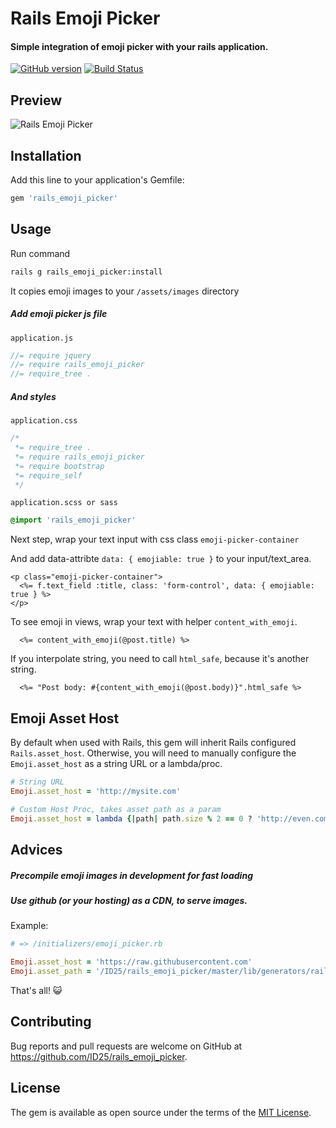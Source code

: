 # Rails Emoji Picker

#### Simple integration of emoji picker with your rails application.
[![GitHub version](https://badge.fury.io/gh/ID25%2Frails_emoji_picker.svg)](https://badge.fury.io/gh/ID25%2Frails_emoji_picker) [![Build Status](https://travis-ci.org/ID25/rails_emoji_picker.svg?branch=master)](https://travis-ci.org/ID25/rails_emoji_picker)

## Preview
<img src="http://i.giphy.com/l2JI5BX9bj3V7PPlC.gif" alt="Rails Emoji Picker">

## Installation

Add this line to your application's Gemfile:

```ruby
gem 'rails_emoji_picker'
```

## Usage

Run command
```bash
rails g rails_emoji_picker:install
```

It copies emoji images to your `/assets/images` directory

##### Add emoji picker js file

`application.js`
```js
//= require jquery
//= require rails_emoji_picker
//= require_tree .
```

##### And styles

`application.css`

```css
/*
 *= require_tree .
 *= require rails_emoji_picker
 *= require bootstrap
 *= require_self
 */
```

`application.scss or sass`

```scss
@import 'rails_emoji_picker'
```
Next step, wrap your text input with css class `emoji-picker-container`

And add data-attribte `data: { emojiable: true }` to your input/text_area.
```erb
<p class="emoji-picker-container">
  <%= f.text_field :title, class: 'form-control', data: { emojiable: true } %>
</p>
```

To see emoji in views, wrap your text with helper `content_with_emoji`.

```erb
  <%= content_with_emoji(@post.title) %>
```

If you interpolate string, you need to call `html_safe`, because it's another string.

```erb
  <%= "Post body: #{content_with_emoji(@post.body)}".html_safe %>
```

## Emoji Asset Host
By default when used with Rails, this gem will inherit Rails configured `Rails.asset_host`.  Otherwise, you will need to manually configure the `Emoji.asset_host` as a string URL or a lambda/proc.

```ruby
# String URL
Emoji.asset_host = 'http://mysite.com'

# Custom Host Proc, takes asset path as a param
Emoji.asset_host = lambda {|path| path.size % 2 == 0 ? 'http://even.com' : 'http://odd.com'}
```

## Advices
##### Precompile emoji images in development for fast loading
##### Use github (or your hosting) as a CDN, to serve images.

Example:
```ruby
# => /initializers/emoji_picker.rb

Emoji.asset_host = 'https://raw.githubusercontent.com'
Emoji.asset_path = '/ID25/rails_emoji_picker/master/lib/generators/rails_emoji_picker/emoji/'
```

That's all! :smiley_cat:
## Contributing

Bug reports and pull requests are welcome on GitHub at https://github.com/ID25/rails_emoji_picker.

## License
The gem is available as open source under the terms of the [MIT License](http://opensource.org/licenses/MIT).
